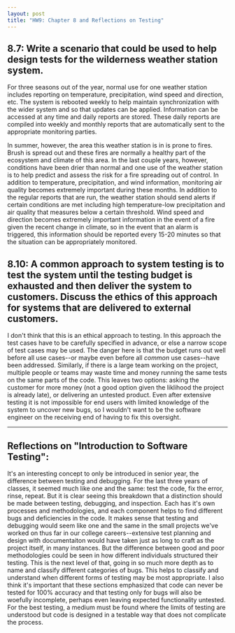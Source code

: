 ```yaml
---
layout: post
title: "HW9: Chapter 8 and Reflections on Testing"
---
```


## 8.7: Write a scenario that could be used to help design tests for the wilderness weather station system.  

For three seasons out of the year, normal use for one weather station includes reporting on temperature, precipitation, wind speed and direction, etc. The system is rebooted weekly to help maintain synchronization with the wider system and so that updates can be applied. Information can be accessed at any time and daily reports are stored. These daily reports are compiled into weekly and monthly reports that are automatically sent to the appropriate monitoring parties.   

In summer, however, the area this weather station is in is prone to fires. Brush is spread out and these fires are normally a healthy part of the ecosystem and climate of this area. In the last couple years, however, conditions have been drier than normal and one use of the weather station is to help predict and assess the risk for a fire spreading out of control. In addition to temperature, precipitation, and wind information, monitoring air quality becomes extremely important during these months. In addition to the regular reports that are run, the weather station should send alerts if certain conditions are met including high temperature-low precipitation and air quality that measures below a certain threshold. Wind speed and direction becomes extremely important information in the event of a fire given the recent change in climate, so in the event that an alarm is triggered, this information should be reported every 15-20 minutes so that the situation can be appropriately monitored.


## 8.10: A common approach to system testing is to test the system until the testing budget is exhausted and then deliver the system to customers. Discuss the ethics of this approach for systems that are delivered to external customers.  

I don't think that this is an ethical approach to testing. In this approach the test cases have to be carefully specified in advance, or else a narrow scope of test cases may be used. The danger here is that the budget runs out well before all use cases--or maybe even before all *common* use cases--have been addressed. Similarly, if there is a large team working on the project, multiple people or teams may waste time and money running the same tests on the same parts of the code. This leaves two options: asking the customer for more money (not a good option given the liklihood the project is already late), or delivering an untested product. Even after extensive testing it is not impossible for end users with limited knowledge of the system to uncover new bugs, so I wouldn't want to be the software engineer on the receiving end of having to fix this oversight.  

---

## Reflections on "Introduction to Software Testing":  

It's an interesting concept to only be introduced in senior year, the difference between testing and debugging. For the last three years of classes, it seemed much like one and the same: test the code, fix the error, rinse, repeat. But it is clear seeing this breakdown that a distinction should be made between testing, debugging, and inspection. Each has it's own processes and methodologies, and each component helps to find different bugs and deficiencies in the code. It makes sense that testing and debugging would seem like one and the same in the small projects we've worked on thus far in our college careers--extensive test planning and design with documentaiton would have taken just as long to craft as the project itself, in many instances. But the difference between good and poor methodologies could be seen in how different individuals structured their testing. This is the next level of that, going in so much more depth as to name and classify different categories of bugs. This helps to classify and understand when different forms of testing may be most appropriate. I also think it's important that these sections emphasized that code can never be tested for 100% accuracy and that testing only for bugs will also be woefully incomplete, perhaps even leaving expected functionality untested. For the best testing, a medium must be found where the limits of testing are understood but code is designed in a testable way that does not complicate the process.

